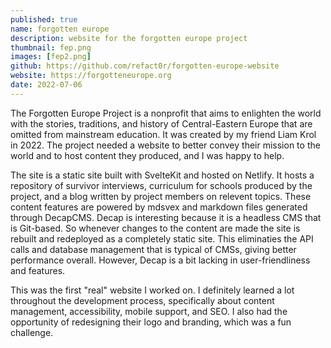 ```yaml
---
published: true
name: forgotten europe
description: website for the forgotten europe project
thumbnail: fep.png
images: [fep2.png]
github: https://github.com/refact0r/forgotten-europe-website
website: https://forgotteneurope.org
date: 2022-07-06
---
```


The Forgotten Europe Project is a nonprofit that aims to enlighten the world with the stories, traditions, and history of Central-Eastern Europe that are omitted from mainstream education. It was created by my friend Liam Krol in 2022. The project needed a website to better convey their mission to the world and to host content they produced, and I was happy to help.

The site is a static site built with SvelteKit and hosted on Netlify. It hosts a repository of survivor interviews, curriculum for schools produced by the project, and a blog written by project members on relevent topics. These content features are powered by mdsvex and markdown files generated through DecapCMS. Decap is interesting because it is a headless CMS that is Git-based. So whenever changes to the content are made the site is rebuilt and redeployed as a completely static site. This eliminaties the API calls and database management that is typical of CMSs, giving better performance overall. However, Decap is a bit lacking in user-friendliness and features.

This was the first "real" website I worked on. I definitely learned a lot throughout the development process, specifically about content management, accessibility, mobile support, and SEO. I also had the opportunity of redesigning their logo and branding, which was a fun challenge.
